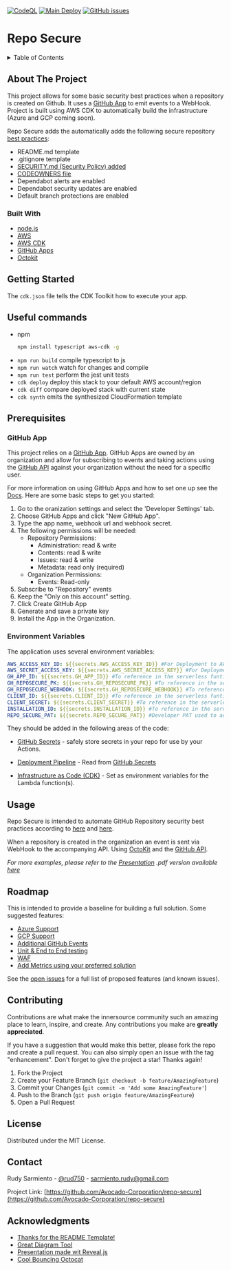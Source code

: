 [![CodeQL](https://github.com/Avocado-Corporation/repo-secure/actions/workflows/codeql-analysis.yml/badge.svg)](https://github.com/Avocado-Corporation/repo-secure/actions/workflows/codeql-analysis.yml) [![Main Deploy](https://github.com/Avocado-Corporation/repo-secure/actions/workflows/deploy-main.yml/badge.svg)](https://github.com/Avocado-Corporation/repo-secure/actions/workflows/deploy-main.yml) [![GitHub issues](https://img.shields.io/github/issues/Avocado-Corporation/repo-secure)](https://github.com/Avocado-Corporation/repo-secure/issues)

# Repo Secure

<!-- TABLE OF CONTENTS -->
<details>
  <summary>Table of Contents</summary>
  <ol>
    <li>
      <a href="#about-the-project">About The Project</a>
      <ul>
        <li><a href="#built-with">Built With</a></li>
      </ul>
    </li>
    <li>
      <a href="#getting-started">Getting Started</a>
      <ul>
        <li><a href="#prerequisites">Prerequisites</a></li>
        <li><a href="#environment-variables">Environment Variables</a></li>
      </ul>
    </li>
    <li><a href="#usage">Usage</a></li>
    <li><a href="#roadmap">Roadmap</a></li>
    <li><a href="#contributing">Contributing</a></li>
    <li><a href="#license">License</a></li>
    <li><a href="#contact">Contact</a></li>
    <li><a href="#acknowledgments">Acknowledgments</a></li>
  </ol>
</details>

<!-- ABOUT THE PROJECT -->

## About The Project

This project allows for some basic security best practices when a repository is created on Github. It uses a [GitHub App](https://docs.github.com/en/developers/apps) to emit events to a WebHook. Project is built using AWS CDK to automatically build the infrastructure (Azure and GCP coming soon).

Repo Secure adds the automatically adds the following secure repository [best practices](https://docs.github.com/en/code-security/getting-started/securing-your-repository):

- README.md template
- .gitignore template
- [SECURITY.md (Security Policy) added](https://docs.github.com/en/code-security/getting-started/adding-a-security-policy-to-your-repository)
- [CODEOWNERS file](https://docs.github.com/en/repositories/managing-your-repositorys-settings-and-features/customizing-your-repository/about-code-owners)
- Dependabot alerts are enabled
- Dependabot security updates are enabled
- Default branch protections are enabled

### Built With

- [node.js](https://nodejs.dev/)
- [AWS](https://aws.amazon.com/)
- [AWS CDK](https://aws.amazon.com/cdk/)
- [GitHub Apps](https://docs.github.com/en/developers/apps)
- [Octokit](https://github.com/octokit)

<!-- GETTING STARTED -->

## Getting Started

The `cdk.json` file tells the CDK Toolkit how to execute your app.

## Useful commands

- npm
  ```sh
  npm install typescript aws-cdk -g
  ```

* `npm run build` compile typescript to js
* `npm run watch` watch for changes and compile
* `npm run test` perform the jest unit tests
* `cdk deploy` deploy this stack to your default AWS account/region
* `cdk diff` compare deployed stack with current state
* `cdk synth` emits the synthesized CloudFormation template

## Prerequisites

### GitHub App

This project relies on a [GitHub App](https://docs.github.com/en/developers/apps). GitHub Apps are owned by an organization and allow for subscribing to events and taking actions using the [GitHub API](https://docs.github.com/en/rest) against your organization without the need for a specific user.

For more information on using GitHub Apps and how to set one up see the [Docs](https://docs.github.com/en/developers/apps/building-github-apps/creating-a-github-app).
Here are some basic steps to get you started:

1.  Go to the oranization settings and select the 'Developer Settings' tab.
2.  Choose GitHub Apps and click "New GitHub App".
3.  Type the app name, webhook url and webhook secret.
4.  The following permissions will be needed:
    - Repository Permissions:
      - Administration: read & write
      - Contents: read & write
      - Issues: read & write
      - Metadata: read only (required)
    - Organization Permissions:
      - Events: Read-only
5.  Subscribe to "Repository" events
6.  Keep the "Only on this account" setting.
7.  Click Create GitHub App
8.  Generate and save a private key
9.  Install the App in the Organization.

### Environment Variables

The application uses several environment variables:

```yaml
AWS_ACCESS_KEY_ID: ${{secrets.AWS_ACCESS_KEY_ID}} #For Deployment to AWS
AWS_SECRET_ACCESS_KEY: ${{secrets.AWS_SECRET_ACCESS_KEY}} #For Deployment to AWS
GH_APP_ID: ${{secrets.GH_APP_ID}} #To reference in the serverless funtion. Provided by GitHub as part of the App Installation
GH_REPOSECURE_PK: ${{secrets.GH_REPOSECURE_PK}} #To reference in the serverless funtion. Provided by GitHub as part of the App Installation.
GH_REPOSECURE_WEBHOOK: ${{secrets.GH_REPOSECURE_WEBHOOK}} #To reference in the serverless funtion. Provided by GitHub as part of the App Installation
CLIENT_ID: ${{secrets.CLIENT_ID}} #To reference in the serverless funtion. Provided by GitHub as part of the App Installation
CLIENT_SECRET: ${{secrets.CLIENT_SECRET}} #To reference in the serverless funtion. Provided by GitHub as part of the App Installation
INSTALLATION_ID: ${{secrets.INSTALLATION_ID}} #To reference in the serverless funtion. Provided by GitHub as part of the App Installation
REPO_SECURE_PAT: ${{secrets.REPO_SECURE_PAT}} #Developer PAT used to add security alerts and automate fixes. Use a generic user.
```

They should be added in the following areas of the code:

- [GitHub Secrets](https://docs.github.com/en/actions/security-guides/encrypted-secrets) - safely store secrets in your repo for use by your Actions.

- [Deployment Pipeline](https://github.com/Avocado-Corporation/repo-secure/blob/main/.github/workflows/deploy-main.yml#L62) - Read from [GitHub Secrets](https://docs.github.com/en/actions/security-guides/encrypted-secrets)

- [Infrastructure as Code (CDK)](https://github.com/Avocado-Corporation/repo-secure/blob/main/cdk/lib/repo-secure-stack.ts#L15) - Set as environment variables for the Lambda function(s).

<!-- USAGE EXAMPLES -->

## Usage

Repo Secure is intended to automate GitHub Repository security best practices according to [here](https://docs.microsoft.com/en-us/learn/modules/maintain-secure-repository-github/2-how-to-maintain-secure-repository) and [here](https://docs.github.com/en/code-security/getting-started/securing-your-repository).

When a repository is created in the organization an event is sent via WebHook to the accompanying API. Using [OctoKit](https://github.com/octokit) and the [GitHub API](https://docs.github.com/en/rest).

_For more examples, please refer to the [Presentation](https://avocado-corporation.github.io/repo-secure) .pdf version available [here](https://github.com/Avocado-Corporation/repo-secure/tree/main/docs)_

<!-- ROADMAP -->

## Roadmap

This is intended to provide a baseline for building a full solution. Some suggested features:

- [Azure Support](https://github.com/Avocado-Corporation/repo-secure/issues/2)
- [GCP Support](https://github.com/Avocado-Corporation/repo-secure/issues/3)
- [Additional GitHub Events](https://github.com/Avocado-Corporation/repo-secure/issues/5)
- [Unit & End to End testing](https://github.com/Avocado-Corporation/repo-secure/issues/6)
- [WAF](https://github.com/Avocado-Corporation/repo-secure/issues/7)
- [Add Metrics using your preferred solution](https://github.com/Avocado-Corporation/repo-secure/issues/8)

See the [open issues](https://github.com/Avocado-Corporation/repo-secure/issues) for a full list of proposed features (and known issues).

<!-- CONTRIBUTING -->

## Contributing

Contributions are what make the innersource community such an amazing place to learn, inspire, and create. Any contributions you make are **greatly appreciated**.

If you have a suggestion that would make this better, please fork the repo and create a pull request. You can also simply open an issue with the tag "enhancement".
Don't forget to give the project a star! Thanks again!

1. Fork the Project
2. Create your Feature Branch (`git checkout -b feature/AmazingFeature`)
3. Commit your Changes (`git commit -m 'Add some AmazingFeature'`)
4. Push to the Branch (`git push origin feature/AmazingFeature`)
5. Open a Pull Request

<!-- LICENSE -->

## License

Distributed under the MIT License.

<!-- CONTACT -->

## Contact

Rudy Sarmiento - [@rud750](https://twitter.com/rudy750) - sarmiento.rudy@gmail.com

Project Link: [https://github.com/Avocado-Corporation/repo-secure](https://github.com/Avocado-Corporation/repo-secure)

<!-- ACKNOWLEDGMENTS -->

## Acknowledgments

- [Thanks for the README Template!](https://github.com/othneildrew/Best-README-Template)
- [Great Diagram Tool](https://excalidraw.com/)
- [Presentation made wit Reveal.js](https://revealjs.com/)
- [Cool Bouncing Octocat](https://codepen.io/deren2525/pen/jJmOQa)

<!-- MARKDOWN LINKS & IMAGES -->
<!-- https://www.markdownguide.org/basic-syntax/#reference-style-links -->

[contributors-url]: https://github.com/Avocado-Corporation/repo-secure/graphs/contributors
[product-screenshot]: https://avatars.githubusercontent.com/in/172364?s=30&u=e15980e821323699c95aeff7a3febdca154a8ba3&v=4
